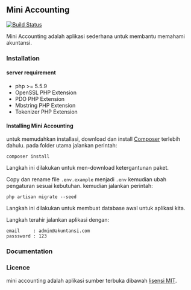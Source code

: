 ## Mini Accounting

[![Build Status](https://travis-ci.org/ngadep/akuntansi.svg)](https://travis-ci.org/ngadep/akuntansi)

Mini Accounting adalah aplikasi sederhana untuk membantu memahami akuntansi.

### Installation
#### server requirement
- php >= 5.5.9
- OpenSSL PHP Extension
- PDO PHP Extension
- Mbstring PHP Extension
- Tokenizer PHP Extension

#### Installing Mini Accounting
untuk memudahkan installasi, download dan install [Composer](https://getcomposer.org/) terlebih dahulu. pada folder utama jalankan perintah:

    composer install

Langkah ini dilakukan untuk men-download ketergantunan paket.

Copy dan rename file `.env.example` menjadi `.env` kemudian ubah pengaturan sesuai kebutuhan. kemudian jalankan perintah:

    php artisan migrate --seed

Langkah ini dilakukan untuk membuat database awal untuk aplikasi kita.

Langkah terahir jalankan aplikasi dengan:

    email     : admin@akuntansi.com
    passsword : 123

### Documentation

### Licence
mini accounting adalah aplikasi sumber terbuka dibawah [lisensi MIT](http://opensource.org/licenses/MIT).
